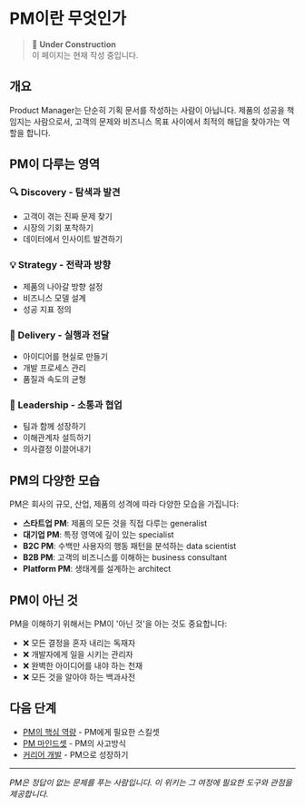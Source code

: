 # PM이란 무엇인가

> 🚧 **Under Construction**  
> 이 페이지는 현재 작성 중입니다.

## 개요

Product Manager는 단순히 기획 문서를 작성하는 사람이 아닙니다. 
제품의 성공을 책임지는 사람으로서, 고객의 문제와 비즈니스 목표 사이에서 최적의 해답을 찾아가는 역할을 합니다.

## PM이 다루는 영역

### 🔍 Discovery - 탐색과 발견
- 고객이 겪는 진짜 문제 찾기
- 시장의 기회 포착하기
- 데이터에서 인사이트 발견하기

### 💡 Strategy - 전략과 방향
- 제품의 나아갈 방향 설정
- 비즈니스 모델 설계
- 성공 지표 정의

### 🚀 Delivery - 실행과 전달
- 아이디어를 현실로 만들기
- 개발 프로세스 관리
- 품질과 속도의 균형

### 👥 Leadership - 소통과 협업
- 팀과 함께 성장하기
- 이해관계자 설득하기
- 의사결정 이끌어내기

## PM의 다양한 모습

PM은 회사의 규모, 산업, 제품의 성격에 따라 다양한 모습을 가집니다:

- **스타트업 PM**: 제품의 모든 것을 직접 다루는 generalist
- **대기업 PM**: 특정 영역에 깊이 있는 specialist
- **B2C PM**: 수백만 사용자의 행동 패턴을 분석하는 data scientist
- **B2B PM**: 고객의 비즈니스를 이해하는 business consultant
- **Platform PM**: 생태계를 설계하는 architect

## PM이 아닌 것

PM을 이해하기 위해서는 PM이 '아닌 것'을 아는 것도 중요합니다:

- ❌ 모든 결정을 혼자 내리는 독재자
- ❌ 개발자에게 일을 시키는 관리자
- ❌ 완벽한 아이디어를 내야 하는 천재
- ❌ 모든 것을 알아야 하는 백과사전

## 다음 단계

- [PM의 핵심 역량](./competency-framework/) - PM에게 필요한 스킬셋
- [PM 마인드셋](./mindset-thinking/) - PM의 사고방식
- [커리어 개발](./career-development/) - PM으로 성장하기

---
*PM은 정답이 없는 문제를 푸는 사람입니다. 이 위키는 그 여정에 필요한 도구와 관점을 제공합니다.*